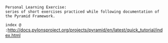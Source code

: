 ~~~~~~~~~~~~~~~~~~~~~~~~~~~~~~~~~~~~~~~~~~~~~~~~~~~~~~~~~~~
Personal Learning Exercise: 
series of short exercises practiced while following documentation of the Pyramid Framework.
~~~~~~~~~~~~~~~~~~~~~~~~~~~~~~~~~~~~~~~~~~~~~~~~~~~~~~~~~~~~
`index @ :`http://docs.pylonsproject.org/projects/pyramid/en/latest/quick_tutorial/index.html


